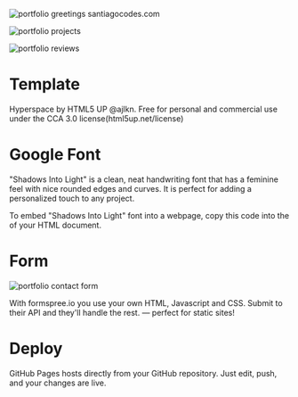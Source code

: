 ![portfolio greetings santiagocodes.com](https://i.postimg.cc/VNH0TQyq/portfolio-p1.png)

![portfolio projects](https://i.postimg.cc/Ss2YbTqw/portfolio-p2.png)

![portfolio reviews](https://i.postimg.cc/8PVJxmY0/portfolio-p3.png)

# Template

Hyperspace by HTML5 UP @ajlkn. Free for personal and commercial use under the CCA 3.0 license(html5up.net/license)

# Google Font

"Shadows Into Light" is a clean, neat handwriting font that has a feminine feel with nice rounded edges and curves. It is perfect for adding a personalized touch to any project.

To embed "Shadows Into Light" font into a webpage, copy this code into the <head> of your HTML document.

<link href="https://fonts.googleapis.com/css?family=Shadows+Into+Light&display=swap" rel="stylesheet">

# Form

![portfolio contact form](https://i.postimg.cc/GmLBmhdP/portfolio-p4.png)

With formspree.io you use your own HTML, Javascript and CSS. Submit to their API and they'll handle the rest. — perfect for static sites!

# Deploy

GitHub Pages hosts directly from your GitHub repository. Just edit, push, and your changes are live.

